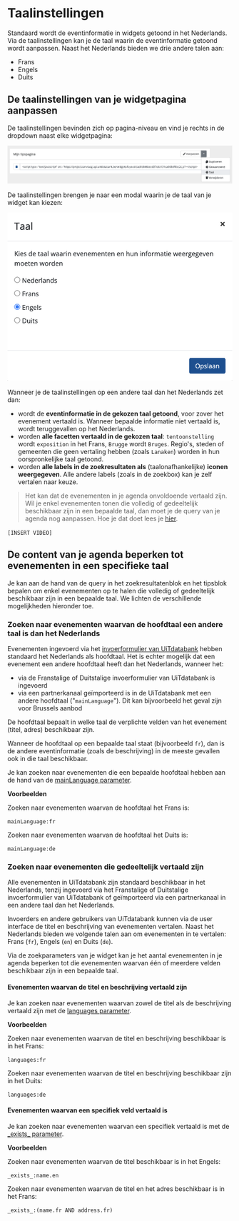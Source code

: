 # Taalinstellingen

Standaard wordt de eventinformatie in widgets getoond in het Nederlands. Via de taalinstellingen kan je de taal waarin de eventinformatie getoond wordt aanpassen. 
Naast het Nederlands bieden we drie andere talen aan:
* Frans
* Engels
* Duits

## De taalinstellingen van je widgetpagina aanpassen

De taalinstellingen bevinden zich op pagina-niveau en vind je rechts in de dropdown naast elke widgetpagina:

![widget-taalinstellingen.png](<../assets/images/widget-taalinstellingen.png>)

De taalinstellingen brengen je naar een modal waarin je de taal van je widget kan kiezen:

![widget-taalinstellingen-modal.png](<../assets/images/widget-taalinstellingen-modal.png>)

Wanneer je de taalinstellingen op een andere taal dan het Nederlands zet dan:
* wordt de **eventinformatie in de gekozen taal getoond**, voor zover het evenement vertaald is. Wanneer bepaalde informatie niet vertaald is, wordt teruggevallen op het Nederlands.
* worden **alle facetten vertaald in de gekozen taal**: `tentoonstelling` wordt `exposition` in het Frans, `Brugge` wordt `Bruges`. Regio's, steden of gemeenten die geen vertaling hebben (zoals `Lanaken`) worden in hun oorspronkelijke taal getoond.
* worden **alle labels in de zoekresultaten als** (taalonafhankelijke) **iconen weergegeven**. Alle andere labels (zoals in de zoekbox) kan je zelf vertalen naar keuze.

<!-- theme: warning -->
> Het kan dat de evenementen in je agenda onvoldoende vertaald zijn. Wil je enkel evenementen tonen die volledig of gedeeltelijk beschikbaar zijn in een bepaalde taal, dan moet je de query van je agenda nog aanpassen. Hoe je dat doet lees je [hier](#de-content-van-je-agenda-beperken-tot-evenementen-in-een-specifieke-taal).

`[INSERT VIDEO]`

## De content van je agenda beperken tot evenementen in een specifieke taal

Je kan aan de hand van de query in het zoekresultatenblok en het tipsblok bepalen om enkel evenementen op te halen die volledig of gedeeltelijk beschikbaar zijn in een bepaalde taal. We lichten de verschillende mogelijkheden hieronder toe.

### Zoeken naar evenementen waarvan de hoofdtaal een andere taal is dan het Nederlands

Evenementen ingevoerd via het [invoerformulier van UiTdatabank](<https://www.uitdatabank.be>) hebben standaard het Nederlands als hoofdtaal. Het is echter mogelijk dat een evenement een andere hoofdtaal heeft dan het Nederlands, wanneer het:
* via de Franstalige of Duitstalige invoerformulier van UiTdatabank is ingevoerd
* via een partnerkanaal geïmporteerd is in de UiTdatabank met een andere hoofdtaal ("`mainLanguage`"). Dit kan bijvoorbeeld het geval zijn voor Brussels aanbod

De hoofdtaal bepaalt in welke taal de verplichte velden van het evenement (titel, adres) beschikbaar zijn.

Wanneer de hoofdtaal op een bepaalde taal staat (bijvoorbeeld `fr`), dan is de andere eventinformatie (zoals de beschrijving) in de meeste gevallen ook in die taal beschikbaar.

Je kan zoeken naar evenementen die een bepaalde hoofdtaal hebben aan de hand van de [mainLanguage parameter](../../uitdatabank/search-api/advanced-queries#mainLanguage).

**Voorbeelden**

Zoeken naar evenementen waarvan de hoofdtaal het Frans is:
```
mainLanguage:fr
```

Zoeken naar evenementen waarvan de hoofdtaal het Duits is:
```
mainLanguage:de
```

### Zoeken naar evenementen die gedeeltelijk vertaald zijn

Alle evenementen in UiTdatabank zijn standaard beschikbaar in het Nederlands, tenzij ingevoerd via het Franstalige of Duitstalige invoerformulier van UiTdatabank of geïmporteerd via een partnerkanaal in een andere taal dan het Nederlands.

Invoerders en andere gebruikers van UiTdatabank kunnen via de user interface de titel en beschrijving van evenementen vertalen. Naast het Nederlands bieden we volgende talen aan om evenementen in te vertalen: Frans (`fr`), Engels (`en`) en Duits (`de`).

Via de zoekparameters van je widget kan je het aantal evenementen in je agenda beperken tot die evenementen waarvan één of meerdere velden beschikbaar zijn in een bepaalde taal.

#### Evenementen waarvan de titel en beschrijving vertaald zijn

Je kan zoeken naar evenementen waarvan zowel de titel als de beschrijving vertaald zijn met de [languages parameter](../../uitdatabank/search-api/advanced-queries#languages).

**Voorbeelden**

Zoeken naar evenementen waarvan de titel en beschrijving beschikbaar is in het Frans:
```
languages:fr
```

Zoeken naar evenementen waarvan de titel en beschrijving beschikbaar zijn in het Duits:
```
languages:de
```

#### Evenementen waarvan een specifiek veld vertaald is

Je kan zoeken naar evenementen waarvan een specifiek vertaald is met de [\_exists\_ parameter](../../uitdatabank/search-api/advanced-queries#_exists_).

**Voorbeelden**

Zoeken naar evenementen waarvan de titel beschikbaar is in het Engels:
```
_exists_:name.en
```

Zoeken naar evenementen waarvan de titel en het adres beschikbaar is in het Frans:
```
_exists_:(name.fr AND address.fr)
```
